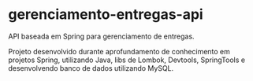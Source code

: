 # gerenciamento-entregas-api
API baseada em Spring para gerenciamento de entregas.

Projeto desenvolvido durante aprofundamento de conhecimento em projetos Spring, utilizando Java, 
libs de Lombok, Devtools, SpringTools e desenvolvendo banco de dados utilizando MySQL.
